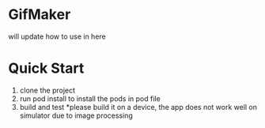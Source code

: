 # GifMaker
will update how to use in here

# Quick Start
1. clone the project
2. run pod install to install the pods in pod file
3. build and test *please build it on a device, the app does not work well on simulator due to image processing

